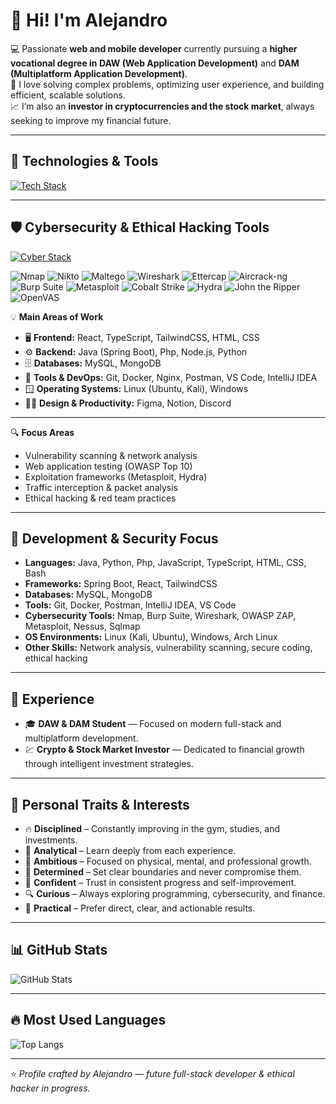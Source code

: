 # 👋 Hi! I'm Alejandro

💻 Passionate **web and mobile developer** currently pursuing a **higher vocational degree in DAW (Web Application Development)** and **DAM (Multiplatform Application Development)**.  
🚀 I love solving complex problems, optimizing user experience, and building efficient, scalable solutions.  
📈 I’m also an **investor in cryptocurrencies and the stock market**, always seeking to improve my financial future.

---

## 🚀 Technologies & Tools

[![Tech Stack](https://skillicons.dev/icons?i=java,js,ts,c,php,react,spring,tailwind,nodejs,html,css,mysql,mongodb,docker,postman,notion,vscode,phpstorm,pycharm,clion,webstorm,cmake,raspberrypi,arduino,windows,apple,git,gitlab,github,notion,discord,linkedin,figma,ai&perline=16)](https://skillicons.dev)

---

## 🛡️ Cybersecurity & Ethical Hacking Tools

[![Cyber Stack](https://skillicons.dev/icons?i=python,bash,powershell,linux,kali,arch)](https://skillicons.dev)



![Nmap](https://img.shields.io/badge/Nmap-%235A5A5A?style=for-the-badge&logo=windowsterminal&logoColor=white)
![Nikto](https://img.shields.io/badge/Nikto-%235A5A5A?style=for-the-badge&logo=nixos&logoColor=white)
![Maltego](https://img.shields.io/badge/Maltego-%232E2E2E?style=for-the-badge&logo=matrix&logoColor=white)
![Wireshark](https://img.shields.io/badge/Wireshark-%2300B4D8?style=for-the-badge&logo=wireshark&logoColor=white)
![Ettercap](https://img.shields.io/badge/Ettercap-%2300C853?style=for-the-badge&logo=elm&logoColor=white)
![Aircrack-ng](https://img.shields.io/badge/Aircrack--ng-%2300C853?style=for-the-badge&logo=wifi&logoColor=white)
![Burp Suite](https://img.shields.io/badge/Burp%20Suite-%23FF7A00?style=for-the-badge&logo=burp-suite&logoColor=white)
![Metasploit](https://img.shields.io/badge/Metasploit-%23007ACC?style=for-the-badge&logo=hackthebox&logoColor=white)
![Cobalt Strike](https://img.shields.io/badge/Cobalt%20Strike-%2300B4D8?style=for-the-badge&logo=coffeescript&logoColor=white)
![Hydra](https://img.shields.io/badge/Hydra-%232E2E2E?style=for-the-badge&logo=kalilinux&logoColor=%2300FF88)
![John the Ripper](https://img.shields.io/badge/John%20the%20Ripper-%23FF0000?style=for-the-badge&logo=hashnode&logoColor=white)
![OpenVAS](https://img.shields.io/badge/OpenVAS-%23007ACC?style=for-the-badge&logo=gitlab&logoColor=white)


💡 **Main Areas of Work**
- 🖥️ **Frontend:** React, TypeScript, TailwindCSS, HTML, CSS  
- ⚙️ **Backend:** Java (Spring Boot), Php, Node.js, Python  
- 🗄️ **Databases:** MySQL, MongoDB  
- 🧰 **Tools & DevOps:** Git, Docker, Nginx, Postman, VS Code, IntelliJ IDEA  
- 🪟 **Operating Systems:** Linux (Ubuntu, Kali), Windows  
- 🧑‍🎨 **Design & Productivity:** Figma, Notion, Discord  

---

🔍 **Focus Areas**
- Vulnerability scanning & network analysis  
- Web application testing (OWASP Top 10)  
- Exploitation frameworks (Metasploit, Hydra)  
- Traffic interception & packet analysis  
- Ethical hacking & red team practices  

---

## 🧠 Development & Security Focus

- **Languages:** Java, Python, Php, JavaScript, TypeScript, HTML, CSS, Bash  
- **Frameworks:** Spring Boot, React, TailwindCSS  
- **Databases:** MySQL, MongoDB  
- **Tools:** Git, Docker, Postman, IntelliJ IDEA, VS Code  
- **Cybersecurity Tools:** Nmap, Burp Suite, Wireshark, OWASP ZAP, Metasploit, Nessus, Sqlmap 
- **OS Environments:** Linux (Kali, Ubuntu), Windows, Arch Linux
- **Other Skills:** Network analysis, vulnerability scanning, secure coding, ethical hacking  

---

## 💼 Experience

- 🎓 **DAW & DAM Student** — Focused on modern full-stack and multiplatform development.  
- 💹 **Crypto & Stock Market Investor** — Dedicated to financial growth through intelligent investment strategies.  

---

## 🎯 Personal Traits & Interests

- 🔥 **Disciplined** – Constantly improving in the gym, studies, and investments.  
- 🧠 **Analytical** – Learn deeply from each experience.  
- 🚀 **Ambitious** – Focused on physical, mental, and professional growth.  
- 🛑 **Determined** – Set clear boundaries and never compromise them.  
- 💪 **Confident** – Trust in consistent progress and self-improvement.  
- 🔍 **Curious** – Always exploring programming, cybersecurity, and finance.  
- 🎯 **Practical** – Prefer direct, clear, and actionable results.  

---

## 📊 GitHub Stats

![GitHub Stats](https://github-readme-stats.vercel.app/api?username=PresiDeWitt&show_icons=true&theme=radical)

---

## 🔥 Most Used Languages

![Top Langs](https://github-readme-stats.vercel.app/api/top-langs/?username=PresiDeWitt&layout=compact&theme=radical)

---

⭐️ *Profile crafted by Alejandro — future full-stack developer & ethical hacker in progress.*
